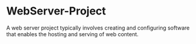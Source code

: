 # WebServer-Project
 A web server project typically involves creating and configuring software that enables the hosting and serving of web content. 
